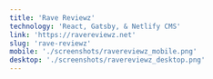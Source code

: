 ```yaml
---
title: 'Rave Reviewz'
technology: 'React, Gatsby, & Netlify CMS'
link: 'https://ravereviewz.net'
slug: 'rave-reviewz'
mobile: './screenshots/ravereviewz_mobile.png'
desktop: './screenshots/ravereviewz_desktop.png'
---
```

